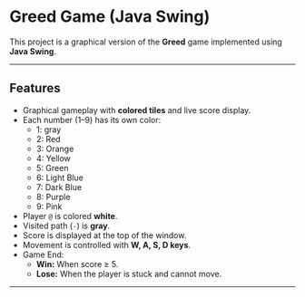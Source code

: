 # Greed Game (Java Swing)

This project is a graphical version of the **Greed** game implemented using **Java Swing**.

---

## Features

- Graphical gameplay with **colored tiles** and live score display.
- Each number (1–9) has its own color:
  - 1: gray
  - 2: Red
  - 3: Orange
  - 4: Yellow
  - 5: Green
  - 6: Light Blue
  - 7: Dark Blue
  - 8: Purple
  - 9: Pink
- Player `@` is colored **white**.
- Visited path (`-`) is **gray**.
- Score is displayed at the top of the window.
- Movement is controlled with **W, A, S, D keys**.
- Game End:
  - **Win:** When score ≥ 5.
  - **Lose:** When the player is stuck and cannot move.

---

